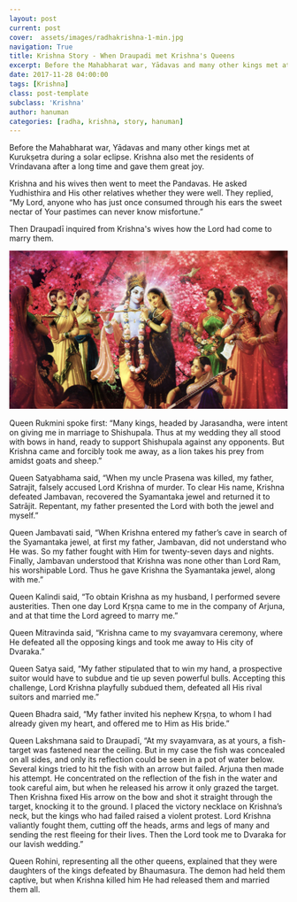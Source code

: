 ```yaml
---
layout: post
current: post
cover:  assets/images/radhakrishna-1-min.jpg
navigation: True
title: Krishna Story - When Draupadi met Krishna's Queens
excerpt: Before the Mahabharat war, Yādavas and many other kings met at Kurukṣetra during a solar eclipse. Krishna also met the residents of Vrindavana after a long time and gave them great joy...
date: 2017-11-28 04:00:00
tags: [Krishna]
class: post-template
subclass: 'Krishna'
author: hanuman
categories: [radha, krishna, story, hanuman]
---
```


Before the Mahabharat war, Yādavas and many other kings met at Kurukṣetra during a solar eclipse. Krishna also met the residents of Vrindavana after a long time and gave them great joy.

Krishna and his wives then went to meet the Pandavas. He asked Yudhisthira and His other relatives whether they were well. They replied, “My Lord, anyone who has just once consumed through his ears the sweet nectar of Your pastimes can never know misfortune.”

Then Draupadī inquired from Krishna's wives how the Lord had come to marry them. 

![radhakrishna](assets/images/radhakrishna.jpg)

Queen Rukmini spoke first: “Many kings, headed by Jarasandha, were intent on giving me in marriage to Shishupala. Thus at my wedding they all stood with bows in hand, ready to support Shishupala against any opponents. But Krishna came and forcibly took me away, as a lion takes his prey from amidst goats and sheep.”

Queen Satyabhama said, “When my uncle Prasena was killed, my father, Satrajit, falsely accused Lord Krishna of murder. To clear His name, Krishna defeated Jambavan, recovered the Syamantaka jewel and returned it to Satrājit. Repentant, my father presented the Lord with both the jewel and myself.”

Queen Jambavati said, “When Krishna entered my father’s cave in search of the Syamantaka jewel, at first my father, Jambavan, did not understand who He was. So my father fought with Him for twenty-seven days and nights. Finally, Jambavan understood that Krishna was none other than Lord Ram, his worshipable Lord. Thus he gave Krishna the Syamantaka jewel, along with me.”

Queen Kalindi said, “To obtain Krishna as my husband, I performed severe austerities. Then one day Lord Kṛṣṇa came to me in the company of Arjuna, and at that time the Lord agreed to marry me.”

Queen Mitravinda said, “Krishna came to my svayamvara ceremony, where He defeated all the opposing kings and took me away to His city of Dvaraka.”

Queen Satya said, “My father stipulated that to win my hand, a prospective suitor would have to subdue and tie up seven powerful bulls. Accepting this challenge, Lord Krishna playfully subdued them, defeated all His rival suitors and married me.”

Queen Bhadra said, “My father invited his nephew Kṛṣṇa, to whom I had already given my heart, and offered me to Him as His bride.”

Queen Lakshmana said to Draupadī, “At my svayamvara, as at yours, a fish-target was fastened near the ceiling. But in my case the fish was concealed on all sides, and only its reflection could be seen in a pot of water below. Several kings tried to hit the fish with an arrow but failed. Arjuna then made his attempt. He concentrated on the reflection of the fish in the water and took careful aim, but when he released his arrow it only grazed the target. Then Krishna fixed His arrow on the bow and shot it straight through the target, knocking it to the ground. I placed the victory necklace on Krishna’s neck, but the kings who had failed raised a violent protest. Lord Krishna valiantly fought them, cutting off the heads, arms and legs of many and sending the rest fleeing for their lives. Then the Lord took me to Dvaraka for our lavish wedding.”

Queen Rohini, representing all the other queens, explained that they were daughters of the kings defeated by Bhaumasura. The demon had held them captive, but when Krishna killed him He had released them and married them all.